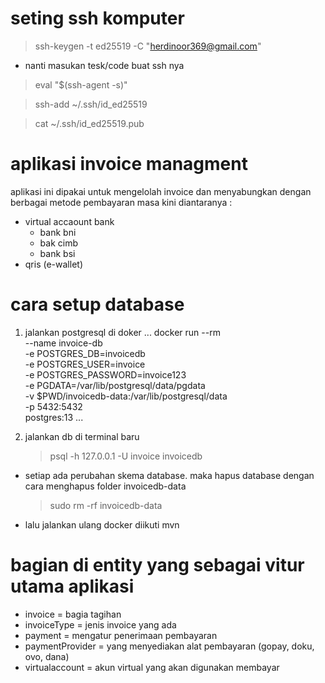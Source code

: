 # seting ssh komputer #

> ssh-keygen -t ed25519 -C "herdinoor369@gmail.com"

* nanti masukan tesk/code buat ssh nya

> eval "$(ssh-agent -s)"

> ssh-add ~/.ssh/id_ed25519

> cat ~/.ssh/id_ed25519.pub


# aplikasi invoice managment #

aplikasi ini dipakai untuk mengelolah invoice dan menyabungkan dengan berbagai metode pembayaran masa kini
diantaranya :

* virtual accaount bank
    * bank bni
    * bak cimb
    * bank bsi
* qris (e-wallet)


# cara setup database

1. jalankan postgresql di doker
   ...
   docker run --rm \
   --name invoice-db \
   -e POSTGRES_DB=invoicedb \
   -e POSTGRES_USER=invoice \
   -e POSTGRES_PASSWORD=invoice123 \
   -e PGDATA=/var/lib/postgresql/data/pgdata \
   -v $PWD/invoicedb-data:/var/lib/postgresql/data \
   -p 5432:5432 \
   postgres:13
   ...

2. jalankan db di terminal baru

   >  psql -h 127.0.0.1 -U invoice invoicedb

* setiap ada perubahan skema database. maka hapus database dengan cara menghapus folder invoicedb-data
    > sudo rm -rf invoicedb-data
  
* lalu jalankan ulang docker diikuti mvn

# bagian di entity yang sebagai vitur utama aplikasi
* invoice = bagia tagihan
* invoiceType = jenis invoice yang ada
* payment = mengatur penerimaan pembayaran
* paymentProvider = yang menyediakan alat pembayaran (gopay, doku, ovo, dana)
* virtualaccount = akun virtual yang akan digunakan membayar